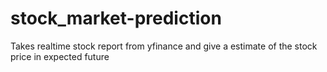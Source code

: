 # stock_market-prediction
Takes realtime stock report from yfinance and give a estimate of the stock price in expected future
